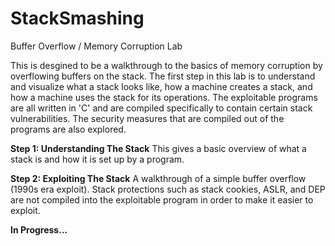 StackSmashing
=============

Buffer Overflow / Memory Corruption Lab

This is desgined to be a walkthrough to the basics of memory corruption by overflowing buffers on the stack. The first step in this lab is to understand and visualize what a stack looks like, how a machine creates a stack, and how a machine uses the stack for its operations. The exploitable programs are all written in 'C' and are compiled specifically to contain certain stack vulnerabilities. The security measures that are compiled out of the programs are also explored.  

<b>Step 1: Understanding The Stack</b>
This gives a basic overview of what a stack is and how it is set up by a program.

<b>Step 2: Exploiting The Stack</b>
A walkthrough of a simple buffer overflow (1990s era exploit). Stack protections such as stack cookies, ASLR, and DEP are not compiled into the exploitable program in order to make it easier to exploit. 

<b>In Progress...</b>

